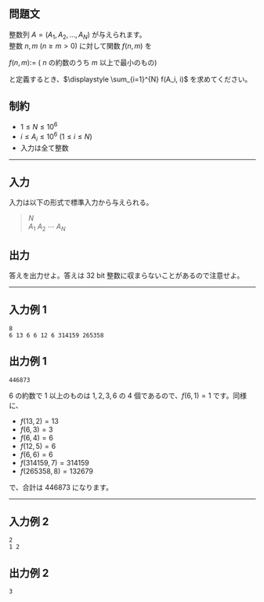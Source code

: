 ## 問題文

整数列 $A = (A_1, A_2, \dots, A_N)$ が与えられます。  
整数 $n, m\ (n≥m>0)$ に対して関数 $f(n, m)$ を

$f(n, m):=$ ( $n$ の約数のうち $m$ 以上で最小のもの)

と定義するとき、$\displaystyle \sum_{i=1}^{N} f(A_i, i)$ を求めてください。

## 制約

- $1 \le N \le 10^6$
- $i \le A_i \le 10^6$ ($1 ≤ i ≤ N$)
- 入力は全て整数

---

## 入力

入力は以下の形式で標準入力から与えられる。

> $N$  
> $A_1$ $A_2$ $\cdots$ $A_N$

## 出力

答えを出力せよ。答えは $32$ bit 整数に収まらないことがあるので注意せよ。

---

## 入力例 1

```
8
6 13 6 6 12 6 314159 265358
```

## 出力例 1

```
446873
```

$6$ の約数で $1$ 以上のものは $1, 2, 3, 6$ の $4$ 個であるので、$f(6, 1) = 1$ です。同様に、

- $f(13, 2) = 13$
- $f(6, 3) = 3$
- $f(6, 4) = 6$
- $f(12, 5) = 6$
- $f(6, 6) = 6$
- $f(314159, 7) = 314159$
- $f(265358, 8) = 132679$

で、合計は $446873$ になります。

---

## 入力例 2

```
2
1 2
```

## 出力例 2

```
3
```
